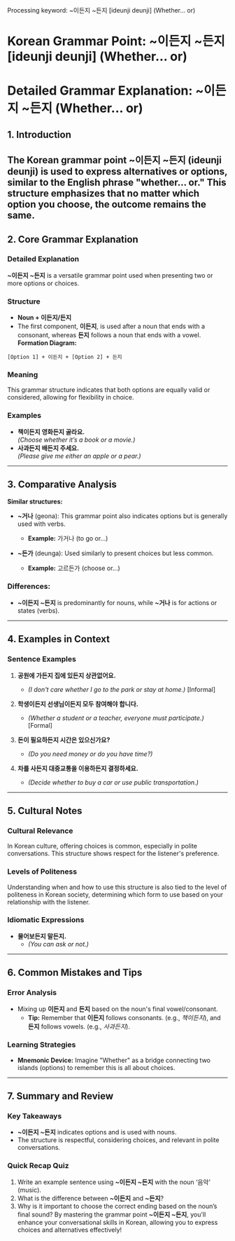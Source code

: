 Processing keyword: ~이든지 ~든지 [ideunji deunji] (Whether… or)
# Korean Grammar Point: ~이든지 ~든지 [ideunji deunji] (Whether… or)
# Detailed Grammar Explanation: ~이든지 ~든지 (Whether... or)
## 1. Introduction
The Korean grammar point **~이든지 ~든지** (ideunji deunji) is used to express alternatives or options, similar to the English phrase "whether... or." This structure emphasizes that no matter which option you choose, the outcome remains the same.
---
## 2. Core Grammar Explanation
### Detailed Explanation
**~이든지 ~든지** is a versatile grammar point used when presenting two or more options or choices. 
### Structure
- **Noun + 이든지/든지**
- The first component, **이든지**, is used after a noun that ends with a consonant, whereas **든지** follows a noun that ends with a vowel. 
**Formation Diagram:**
```
[Option 1] + 이든지 + [Option 2] + 든지
```
### Meaning
This grammar structure indicates that both options are equally valid or considered, allowing for flexibility in choice.
### Examples
- **책이든지 영화든지 골라요.**  
  *(Choose whether it’s a book or a movie.)*
- **사과든지 배든지 주세요.**  
  *(Please give me either an apple or a pear.)*
---
## 3. Comparative Analysis
**Similar structures:**
- **~거나** (geona): This grammar point also indicates options but is generally used with verbs.  
  - **Example:** 가거나 (to go or...)
  
- **~든가** (deunga): Used similarly to present choices but less common.  
  - **Example:** 고르든가 (choose or...)
### Differences:
- **~이든지 ~든지** is predominantly for nouns, while **~거나** is for actions or states (verbs).
  
---
## 4. Examples in Context
### Sentence Examples
1. **공원에 가든지 집에 있든지 상관없어요.**
   - *(I don't care whether I go to the park or stay at home.)* [Informal]
  
2. **학생이든지 선생님이든지 모두 참여해야 합니다.**
   - *(Whether a student or a teacher, everyone must participate.)* [Formal]
3. **돈이 필요하든지 시간은 있으신가요?**
   - *(Do you need money or do you have time?)*
  
4. **차를 사든지 대중교통을 이용하든지 결정하세요.**
   - *(Decide whether to buy a car or use public transportation.)*
---
## 5. Cultural Notes
### Cultural Relevance
In Korean culture, offering choices is common, especially in polite conversations. This structure shows respect for the listener's preference.
### Levels of Politeness
Understanding when and how to use this structure is also tied to the level of politeness in Korean society, determining which form to use based on your relationship with the listener.
### Idiomatic Expressions
- **물어보든지 말든지.**
  - *(You can ask or not.)*
  
---
## 6. Common Mistakes and Tips
### Error Analysis
- Mixing up **이든지** and **든지** based on the noun's final vowel/consonant.
  - **Tip:** Remember that **이든지** follows consonants. (e.g., *책이든지*), and **든지** follows vowels. (e.g., *사과든지*).
### Learning Strategies
- **Mnemonic Device:** Imagine "Whether" as a bridge connecting two islands (options) to remember this is all about choices.
---
## 7. Summary and Review
### Key Takeaways
- **~이든지 ~든지** indicates options and is used with nouns.
- The structure is respectful, considering choices, and relevant in polite conversations.
### Quick Recap Quiz
1. Write an example sentence using **~이든지 ~든지** with the noun ‘음악’ (music).
2. What is the difference between **~이든지** and **~든지**?
3. Why is it important to choose the correct ending based on the noun’s final sound?
By mastering the grammar point **~이든지 ~든지**, you'll enhance your conversational skills in Korean, allowing you to express choices and alternatives effectively!
